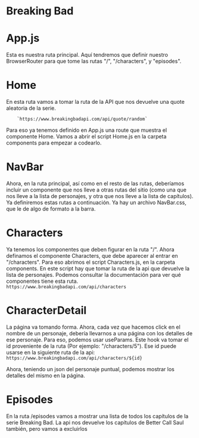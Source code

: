 # Breaking Bad


# App.js
Esta es nuestra ruta principal. Aquí tendremos que definir nuestro BrowserRouter para que tome 
las rutas "/", "/characters", y "episodes". 

# Home
En esta ruta vamos a tomar la ruta de la API que nos devuelve
una quote aleatoria de la serie.

        `https://www.breakingbadapi.com/api/quote/random`

Para eso ya tenemos definido en App.js una route que muestra el componente Home.
Vamos a abrir el script Home.js en la carpeta components para empezar a codearlo.

# NavBar
Ahora, en la ruta principal, así como en el resto de las rutas, deberíamos
incluir un componente que nos lleve a otras rutas del sitio (como una que nos lleve a
la lista de personajes, y otra que nos lleve a la lista de capítulos). Ya definiremos 
estas rutas a continuación. Ya hay un archivo NavBar.css, que le de algo de formato a la
barra.

# Characters
Ya tenemos los componentes que deben figurar en la ruta "/". Ahora definamos el componente
Characters, que debe aparecer al entrar en "/characters". Para eso abrimos el script Characters.js, en la carpeta components. En este script hay que tomar la ruta de la api
que devuelve la lista de personajes. Podemos consultar la documentación para ver qué componentes tiene esta ruta.
        `https://www.breakingbadapi.com/api/characters`


# CharacterDetail
La página va tomando forma. Ahora, cada vez que hacemos click en el nombre de un personaje,
debería llevarnos a una página con los detalles de ese personaje. Para eso, podemos usar useParams. Este hook va tomar el id proveniente de la ruta (Por ejemplo: "/characters/5").
Ese id puede usarse en la siguiente ruta de la api:
        `https://www.breakingbadapi.com/api/characters/${id}`

Ahora, teniendo un json del personaje puntual, podemos mostrar los detalles del mismo en la página.

# Episodes 
En la ruta /episodes vamos a mostrar una lista de todos los capítulos de la serie Breaking Bad.
La api nos devuelve los capítulos de Better Call Saul también, pero vamos a excluirlos



























